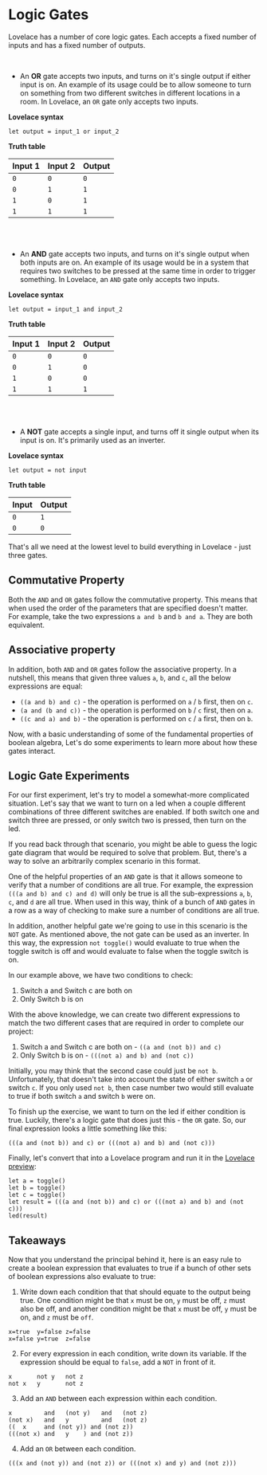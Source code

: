 # Logic Gates

Lovelace has a number of core logic gates. Each accepts a fixed number of inputs and has a fixed
number of outputs.

<br />

- An **OR** gate accepts two inputs, and turns on it's single output if either input is on. An
  example of its usage could be to allow someone to turn on something from two different switches in
  different locations in a room. In Lovelace, an `OR` gate only accepts two inputs.

**Lovelace syntax**
```
let output = input_1 or input_2
```

**Truth table**

| Input 1 | Input 2 | Output |
|---------|---------|--------|
| `0` | `0` | `0` |
| `0` | `1` | `1` |
| `1` | `0` | `1` |
| `1` | `1` | `1` |

<br />
<br />

- An **AND** gate accepts two inputs, and turns on it's single output when both inputs are on. An
  example of its usage would be in a system that requires two switches to be pressed at the same
  time in order to trigger something. In Lovelace, an `AND` gate only accepts two inputs.

**Lovelace syntax**
```
let output = input_1 and input_2
```

**Truth table**

| Input 1 | Input 2 | Output |
|---------|---------|--------|
| `0` | `0` | `0` |
| `0` | `1` | `0` |
| `1` | `0` | `0` |
| `1` | `1` | `1` |

<br />
<br />

- A **NOT** gate accepts a single input, and turns off it single output when its input is on. It's
  primarily used as an inverter.

**Lovelace syntax**
```
let output = not input
```

**Truth table**

| Input | Output |
|-------|--------|
| `0` | `1` |
| `0` | `0` |

That's all we need at the lowest level to build everything in Lovelace - just three gates.

## Commutative Property

Both the `AND` and `OR` gates follow the commutative property. This means that when used the order
of the parameters that are specified doesn't matter. For example, take the two expressions `a and b`
and `b and a`. They are both equivalent.

## Associative property

In addition, both `AND` and `OR` gates follow the associative property. In a nutshell, this means
that given three values `a`, `b`, and `c`, all the below expressions are equal:

- `((a and b) and c)` - the operation is performed on `a` / `b` first, then on `c`.
- `(a and (b and c))` - the operation is performed on `b` / `c` first, then on `a`.
- `((c and a) and b)` - the operation is performed on `c` / `a` first, then on `b`.

Now, with a basic understanding of some of the fundamental properties of boolean algebra, Let's do
some experiments to learn more about how these gates interact.

## Logic Gate Experiments

For our first experiment, let's try to model a somewhat-more complicated situation. Let's say that
we want to turn on a led when a couple different combinations of three different switches are
enabled. If both switch one and switch three are pressed, or only switch two is pressed, then turn
on the led.

If you read back through that scenario, you might be able to guess the logic gate diagram that would
be required to solve that problem. But, there's a way to solve an arbitrarily complex scenario in
this format.

One of the helpful properties of an `AND` gate is that it allows someone to verify that a number of
conditions are all true. For example, the expression `(((a and b) and c) and d)` will only be true
is all the sub-expressions `a`, `b`, `c`, and `d` are all true. When used in this way, think of a
bunch of `AND` gates in a row as a way of checking to make sure a number of conditions are all true.

In addition, another helpful gate we're going to use in this scenario is the `NOT` gate. As
mentioned above, the not gate can be used as an inverter. In this way, the expression `not toggle()`
would evaluate to true when the toggle switch is off and would evaluate to false when the toggle
switch is on.

In our example above, we have two conditions to check:
1. Switch a and Switch c are both on
2. Only Switch b is on

With the above knowledge, we can create two different expressions to match the two different cases
that are required in order to complete our project:
1. Switch a and Switch c are both on - `((a and (not b)) and c)`
2. Only Switch b is on - `(((not a) and b) and (not c))`

Initially, you may think that the second case could just be `not b`. Unfortunately, that
doesn't take into account the state of either switch `a` or switch `c`. If you only used `not b`,
then case number two would still evaluate to true if both switch `a` and switch `b` were on.

To finish up the exercise, we want to turn on the led if either condition is true. Luckily, there's
a logic gate that does just this - the `OR` gate. So, our final expression looks a little something
like this:

```
(((a and (not b)) and c) or (((not a) and b) and (not c)))
```

Finally, let's convert that into a Lovelace program and run it in the [Lovelace
preview](https://lovelace-preview.surge.sh):
```
let a = toggle()
let b = toggle()
let c = toggle()
let result = (((a and (not b)) and c) or (((not a) and b) and (not c)))
led(result)
```


## Takeaways
Now that you understand the principal behind it, here is an easy rule to create a boolean expression
that evaluates to true if a bunch of other sets of boolean expressions also evaluate to true:

1. Write down each condition that that should equate to the output being true. One condition might
   be that `x` must be on, `y` must be off, `z` must also be off, and another condition might be
   that `x` must be off, `y` must be on, and `z` must be `off`.

```
x=true  y=false z=false
x=false y=true  z=false
```

2. For every expression in each condition, write down its variable. If the expression should be
   equal to `false`, add a `NOT` in front of it.

```
x       not y   not z
not x   y       not z
```

3. Add an `AND` between each expression within each condition.

```
x         and   (not y)   and   (not z)
(not x)   and   y         and   (not z)
((  x     and (not y)) and (not z))
(((not x) and   y    ) and (not z))
```

4. Add an `OR` between each condition.

```
(((x and (not y)) and (not z)) or (((not x) and y) and (not z)))
```
